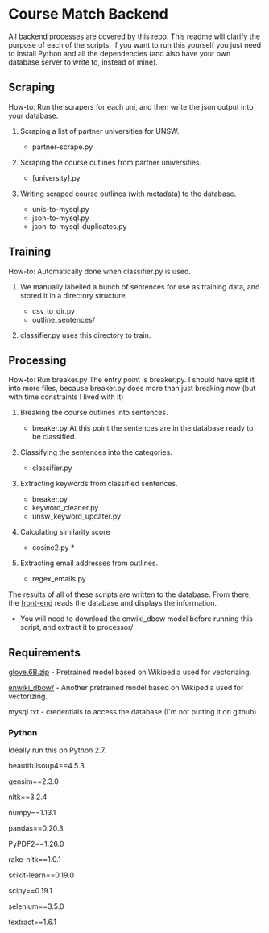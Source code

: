 # Course Match Backend

All backend processes are covered by this repo. This readme will clarify the purpose of each of the scripts.
If you want to run this yourself you just need to install Python and all the dependencies (and also have
your own database server to write to, instead of mine).


## Scraping
How-to: Run the scrapers for each uni, and then write the json output into your database.
1. Scraping a list of partner universities for UNSW.
	- partner-scrape.py

2. Scraping the course outlines from partner universities.
	- [university].py

3. Writing scraped course outlines (with metadata) to the database.
	- unis-to-mysql.py
	- json-to-mysql.py
	- json-to-mysql-duplicates.py


## Training
How-to: Automatically done when classifier.py is used.
1. We manually labelled a bunch of sentences for use as training data, and
stored it in a directory structure.
	- csv_to_dir.py
	- outline_sentences/

2. classifier.py uses this directory to train.


## Processing
How-to: Run breaker.py
The entry point is breaker.py. I should have split it into more files, because
breaker.py does more than just breaking now (but with time constraints I lived with it)

1. Breaking the course outlines into sentences.
	- breaker.py
  	At this point the sentences are in the database ready to be classified.

2. Classifying the sentences into the categories.
	- classifier.py

3. Extracting keywords from classified sentences.
	- breaker.py
	- keyword_cleaner.py
	- unsw_keyword_updater.py

4. Calculating similarity score
	- cosine2.py *

5. Extracting email addresses from outlines.
	- regex_emails.py

The results of all of these scripts are written to the database. From there, the [front-end](https://github.com/imjeremyhi/ExchangeCourseMatcher)
reads the database and displays the information.

* You will need to download the enwiki_dbow model before running this script, and extract it to processor/

## Requirements
[glove.6B.zip](https://nlp.stanford.edu/projects/glove/) - Pretrained model based on Wikipedia used for vectorizing.

[enwiki_dbow/](https://github.com/jhlau/doc2vec) - Another pretrained model based on Wikipedia used for vectorizing.

mysql.txt - credentials to access the database (I'm not putting it on github)

### Python
Ideally run this on Python 2.7.


beautifulsoup4==4.5.3

gensim==2.3.0

nltk==3.2.4

numpy==1.13.1

pandas==0.20.3

PyPDF2==1.26.0

rake-nltk==1.0.1

scikit-learn==0.19.0

scipy==0.19.1

selenium==3.5.0

textract==1.6.1




